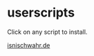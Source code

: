 # userscripts
Click on any script to install.

[isnischwahr.de](https://github.com/jandob/userscripts/raw/master/inw/dist/inw.user.js)